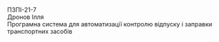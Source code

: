 ПЗПІ-21-7  
Дронов Ілля  
Програмна система для автоматизації контролю відпуску і заправки транспортних засобів  
